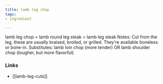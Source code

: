 ```yaml
---
title: lamb leg chop
tags:
- ingredient

---
```

lamb leg chop = lamb round leg steak = lamb leg steak Notes: Cut from the leg, these are usually braised, broiled, or grilled. They're available boneless or bone-in. Substitutes: lamb loin chop (more tender) OR lamb shoulder chop (tougher, but more flavorful)

### Links

* [[lamb-leg-cuts]]
